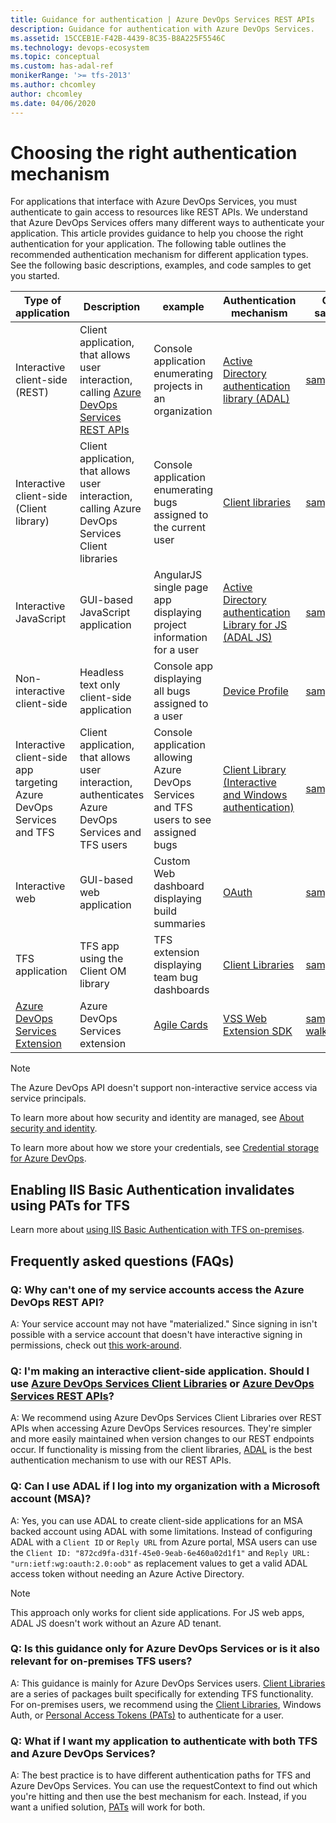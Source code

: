 ```yaml
---
title: Guidance for authentication | Azure DevOps Services REST APIs
description: Guidance for authentication with Azure DevOps Services.
ms.assetid: 15CCEB1E-F42B-4439-8C35-B8A225F5546C
ms.technology: devops-ecosystem
ms.topic: conceptual
ms.custom: has-adal-ref
monikerRange: '>= tfs-2013'
ms.author: chcomley
author: chcomley
ms.date: 04/06/2020
---
```


# Choosing the right authentication mechanism

For applications that interface with Azure DevOps Services, you must authenticate to gain access to resources like REST APIs. We understand that Azure DevOps Services offers many different ways to authenticate your application. This article provides guidance to help you choose the right authentication for your application. The following table outlines the recommended authentication mechanism for different application types. See the following basic descriptions, examples, and code samples to get you started.

| Type of application                                                    | Description                                                                                                 | example                                                                                | Authentication mechanism                                                                                                               | Code samples                                                                                       |
| ---------------------------------------------------------------------- | ----------------------------------------------------------------------------------------------------------- | -------------------------------------------------------------------------------------- | -------------------------------------------------------------------------------------------------------------------------------------- | -------------------------------------------------------------------------------------------------- |
| Interactive client-side (REST)                                         | Client application, that allows user interaction, calling [Azure DevOps Services REST APIs](/rest/api/vsts) | Console application enumerating projects in an organization                            | [Active Directory authentication library (ADAL)](/azure/active-directory/develop/active-directory-authentication-libraries)            | [sample](https://github.com/Microsoft/vsts-auth-samples/tree/master/ManagedClientConsoleAppSample) |
| Interactive client-side (Client library)                               | Client application, that allows user interaction, calling Azure DevOps Services Client libraries            | Console application enumerating bugs assigned to the current user                      | [Client libraries](../../concepts/dotnet-client-libraries.md)                                                                          | [sample](https://github.com/Microsoft/vsts-auth-samples/tree/master/ClientLibraryConsoleAppSample) |
| Interactive JavaScript                                                 | GUI-based JavaScript application                                                                            | AngularJS single page app displaying project information for a user                    | [Active Directory authentication Library for JS (ADAL JS)](https://github.com/AzureAD/azure-activedirectory-library-for-js)            | [sample](https://github.com/Microsoft/vsts-auth-samples/tree/master/JavascriptWebAppSample)        |
| Non-interactive client-side                                            | Headless text only client-side application                                                                  | Console app displaying all bugs assigned to a user                                     | [Device Profile](/azure/active-directory/devices/overview)                                                                             | [sample](https://github.com/Microsoft/vsts-auth-samples/tree/master/DeviceProfileSample)           |
| Interactive client-side app targeting Azure DevOps Services and TFS    | Client application, that allows user interaction, authenticates Azure DevOps Services and TFS users         | Console application allowing Azure DevOps Services and TFS users to see assigned bugs  | [Client Library (Interactive and Windows authentication)](/azure/devops/integrate/get-started/client-libraries/samples#authenticating) | [sample](https://github.com/Microsoft/vsts-auth-samples/tree/master/DualSupportClientSample)       |
| Interactive web                                                        | GUI-based web application                                                                                   | Custom Web dashboard displaying build summaries                                        | [OAuth](./oauth.md)                                                                                                                    | [sample](https://github.com/Microsoft/vsts-auth-samples/tree/master/OAuthWebSample)                |
| TFS application                                                        | TFS app using the Client OM library                                                                         | TFS extension displaying team bug dashboards                                           | [Client Libraries](../../concepts/dotnet-client-libraries.md)                                                                          | [sample](https://github.com/Microsoft/vsts-auth-samples/tree/master/ClientLibraryConsoleAppSample) |
| [Azure DevOps Services Extension](../../../extend/get-started/node.md) | Azure DevOps Services extension                                                                             | [Agile Cards](https://marketplace.visualstudio.com/items?itemName=spartez.agile-cards) | [VSS Web Extension SDK](https://github.com/Microsoft/vss-web-extension-sdk)                                                            | [sample walkthrough](../../../extend/develop/add-dashboard-widget.md)                              |

> [!NOTE]
> The Azure DevOps API doesn't support non-interactive service access via service principals.

To learn more about how security and identity are managed, see [About security and identity](../../../organizations/security/about-security-identity.md).

To learn more about how we store your credentials, see [Credential storage for Azure DevOps](../../../organizations/security/credential-storage.md).

## Enabling IIS Basic Authentication invalidates using PATs for TFS

Learn more about [using IIS Basic Authentication with TFS on-premises](iis-basic-auth.md).

## Frequently asked questions (FAQs)

### Q: Why can't one of my service accounts access the Azure DevOps REST API?

A: Your service account may not have "materialized." Since signing in isn't possible with a service account that doesn't have interactive signing in permissions, check out [this work-around](https://github.com/microsoft/azure-devops-dotnet-samples/blob/master/ClientLibrary/Quickstarts/dotnet/MaterializeUserQuickStarts/Program.cs).

### Q: I'm making an interactive client-side application. Should I use [Azure DevOps Services Client Libraries](./../client-libraries/dotnet.md) or [Azure DevOps Services REST APIs](/rest/api/vsts)?

A: We recommend using Azure DevOps Services Client Libraries over REST APIs when accessing Azure DevOps Services resources. They're simpler and more easily maintained when version changes to our REST endpoints occur. If functionality is missing from the client libraries, [ADAL](/azure/active-directory/develop/active-directory-authentication-libraries) is the best authentication mechanism to use with our REST APIs.

### Q: Can I use ADAL if I log into my organization with a Microsoft account (MSA)?

A: Yes, you can use ADAL to create client-side applications for an MSA backed account using ADAL with some limitations. Instead of configuring ADAL with a `Client ID` or `Reply URL` from Azure portal, MSA users can use the `Client ID: "872cd9fa-d31f-45e0-9eab-6e460a02d1f1"` and `Reply URL: "urn:ietf:wg:oauth:2.0:oob"` as replacement values to get a valid ADAL access token without needing an Azure Active Directory.

> [!NOTE]
> This approach only works for client side applications. For JS web apps, ADAL JS doesn't work without an Azure AD tenant.

### Q: Is this guidance only for Azure DevOps Services or is it also relevant for on-premises TFS users?

A: This guidance is mainly for Azure DevOps Services users. [Client Libraries](./../client-libraries/dotnet.md) are a series of packages built specifically for extending TFS functionality. For on-premises users, we recommend using the [Client Libraries](./../client-libraries/dotnet.md), Windows Auth, or [Personal Access Tokens (PATs)](./PATs.md) to authenticate for a user.

### Q: What if I want my application to authenticate with both TFS and Azure DevOps Services?

A: The best practice is to have different authentication paths for TFS and Azure DevOps Services. You can use the requestContext to find out which you're hitting and then use the best mechanism for each. Instead, if you want a unified solution, [PATs](./PATs.md) will work for both.
